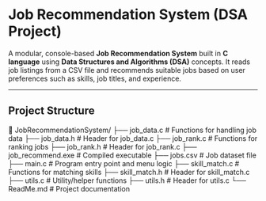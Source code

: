 # Job Recommendation System (DSA Project)

A modular, console-based **Job Recommendation System** built in **C language** using **Data Structures and Algorithms (DSA)** concepts. It reads job listings from a CSV file and recommends suitable jobs based on user preferences such as skills, job titles, and experience.

---

## Project Structure

📁 JobRecommendationSystem/
├── job_data.c           # Functions for handling job data
├── job_data.h           # Header for job_data.c
├── job_rank.c           # Functions for ranking jobs
├── job_rank.h           # Header for job_rank.c
├── job_recommend.exe    # Compiled executable
├── jobs.csv             # Job dataset file
├── main.c               # Program entry point and menu logic
├── skill_match.c        # Functions for matching skills
├── skill_match.h        # Header for skill_match.c
├── utils.c              # Utility/helper functions
├── utils.h              # Header for utils.c
└── ReadMe.md            # Project documentation

